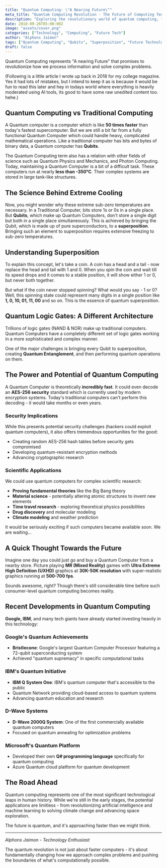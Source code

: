 ```yaml
---
title: "Quantum Computing: \"A Nearing Future\""
meta_title: "Quantum Computing Revolution - The Future of Computing Technology"
description: "Exploring the revolutionary world of quantum computing, from qubits and superposition to real-world applications. A deep dive into how quantum computers will transform our technological landscape."
date: 2018-09-26T05:00:00Z
image: "assets/cover.png"
categories: ["Technology", "Computing", "Future Tech"]
author: "Alphons Jaimon"
tags: ["Quantum Computing", "Qubits", "Superposition", "Future Technology", "IBM", "Google"]
draft: false
---
```

Quantum Computing represents "A nearing Future" that promises to revolutionize how we process information and solve complex problems.

(Following is a little article I wrote up back in 2018 for my college magazine. Yes it had lots of mistakes, but I intend to keep it as is because it would be fun to read this later and hey in todays world where everything is heavily moderated using AI tools, its good to have some raw unedited content too. hehe.)

## Quantum Computing vs Traditional Computing

A Quantum computer is a computer which is like **50 times faster** than today's fastest supercomputer. But we are still a bit far from a fully functional Quantum Computer which could handle heavy, complicated mathematical operations. Like a traditional computer has bits and bytes of binary data, a Quantum computer has **Qubits**.

The Quantum Computing term also has a relation with other fields of science such as Quantum Physics and Mechanics, and Photon Computing. Today, maintaining a Quantum Computer is a bit of a difficult task. These computers run at nearly **less than -350°C**. Their complex systems are stored in large tank-like structures.

## The Science Behind Extreme Cooling

Now, you might wonder why these extreme sub-zero temperatures are necessary. In a Traditional Computer, bits store 1s or 0s in a single place. But **Qubits**, which make up Quantum Computers, don't store a single digit but both in a single place simultaneously. This is achieved by bringing the Qubit, which is made up of pure superconductors, to a **superposition**. Bringing such an element to superposition requires extensive freezing to sub-zero temperatures.

## Understanding Superposition

To explain this concept, let's take a coin. A coin has a head and a tail - now replace the head and tail with 1 and 0. When you spin the coin and wait till its speed drops and it comes to a stable position, it will show either 1 or 0, but never both together.

But what if the coin never stopped spinning? What would you say - 1 or 0? Well, this spinning state could represent many digits in a single position like **1, 0, 10, 01, 11, 00** and so on. This is the essence of quantum superposition.

## Quantum Logic Gates: A Different Architecture

Trillions of logic gates (NAND & NOR) make up traditional computers. Quantum Computers have a completely different set of logic gates working in a more sophisticated and complex manner.

One of the major challenges is bringing every Qubit to superposition, creating **Quantum Entanglement**, and then performing quantum operations on them.

## The Power and Potential of Quantum Computing

A Quantum Computer is theoretically **incredibly fast**. It could even decode an **AES-256 security** standard which is currently used by modern encryption systems. Today's traditional computers can't perform this decoding - it would take months or even years.

### Security Implications

While this presents potential security challenges (hackers could exploit quantum computers), it also offers tremendous opportunities for the good:

- Creating random AES-256 hash tables before security gets compromised
- Developing quantum-resistant encryption methods
- Advancing cryptographic research

### Scientific Applications

We could use quantum computers for complex scientific research:

- **Proving fundamental theories** like the Big Bang theory
- **Material science** - potentially altering atomic structures to invent new elements
- **Time travel research** - exploring theoretical physics possibilities
- **Drug discovery** and molecular modeling
- **Climate modeling** and weather prediction

It would be seriously exciting if such computers became available soon. We are waiting...

## A Quick Thought Towards the Future

Imagine one day you could just go and buy a Quantum Computer from a nearby store. Picture playing **MR (Mixed Reality)** games with **Ultra Extreme High Definition (UXHD)** graphics at **30K-50K resolution** with super-realistic graphics running at **500-700 fps**.

Sounds awesome, right? Though there's still considerable time before such consumer-level quantum computing becomes reality.

## Recent Developments in Quantum Computing

**Google, IBM**, and many tech giants have already started investing heavily in this technology:

### Google's Quantum Achievements
- **Bristlecone**: Google's largest Quantum Computer Processor featuring a 72-qubit superconducting system
- Achieved "quantum supremacy" in specific computational tasks

### IBM's Quantum Initiative
- **IBM Q System One**: IBM's quantum computer that's accessible to the public
- Quantum Network providing cloud-based access to quantum systems
- Advancing quantum education and research

### D-Wave Systems
- **D-Wave 2000Q System**: One of the first commercially available quantum computers
- Focused on quantum annealing for optimization problems

### Microsoft's Quantum Platform
- Developed their own **Q# programming language** specifically for quantum computing
- Azure Quantum cloud platform for quantum development

## The Road Ahead

Quantum computing represents one of the most significant technological leaps in human history. While we're still in the early stages, the potential applications are limitless - from revolutionizing artificial intelligence and machine learning to solving climate change and advancing space exploration.

The future is quantum, and it's approaching faster than we might think.

---

*Alphons Jaimon - Technology Enthusiast*

The quantum revolution is not just about faster computers - it's about fundamentally changing how we approach complex problems and pushing the boundaries of what's computationally possible.